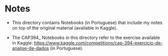 # Notes

- This directory contains Notebooks (in Portuguese) that include my notes on top of the original material (available in Kaggle).

- The CAP394_ Notebooks in this directory refer to the exercise available in Kaggle: https://www.kaggle.com/competitions/cap-394-exercicio-de-analise-de-dados (in Portuguese).
